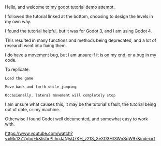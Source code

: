 Hello, and welcome to my godot tutorial demo attempt. 

I followed the tutorial linked at the bottom, choosing to design the levels in my own way.

I found the tutorial helpful, but it was for Godot 3, and I am using Godot 4.

This resulted in many functions and methods being deprecated, and a lot of research went into fixing them.

I do have a movement bug, but I am unsure if it is on my end, or a bug in my code.

To replicate:

	Load the game

	Move back and forth while jumping

	Occasionally, lateral movement will completely stop

I am unsure what causes this, it may be the tutorial's fault, the tutorial being out of date, or my machine.

Otherwise I found Godot well documented, and somewhat easy to work with.

https://www.youtube.com/watch?v=Mc13Z2gboEk&list=PLhqJJNjsQ7KH_z21S_XeXD3Ht3WnSqW97&index=1
